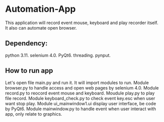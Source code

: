 # Automation-App
This application will record event mouse, keyboard and play recorder itself. It also can automate open browser.

## Dependency:
python 3.11.
selenium 4.0.
PyQt6.
threading.
pynput.

## How to run app
Let's open file main.py and run it. It will import modules to run.
Module browser.py to handle access and open web pages by selenium 4.0.
Module record.py to reocord event mouse and keyboard.
Moudule play.py to play file record.
Module keyboard_check.py to check event key.esc when user want stop play.
Module ui_mainwindow1.ui display user interface, be code by PyQt6.
Module mainwindow.py to handle event when user interact with app, only relate to graphics.
